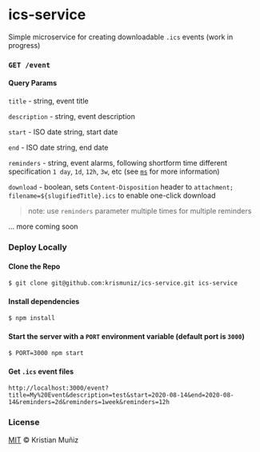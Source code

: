 # ics-service

Simple microservice for creating downloadable `.ics` events (work in progress)

### `GET /event`

#### Query Params

`title` - string, event title

`description` - string, event description

`start` - ISO date string, start date

`end` - ISO date string, end date

`reminders` - string, event alarms, following shortform time different specification `1 day`, `1d`, `12h`, `3w`, etc (see [`ms`](https://npm.im/ms) for more information)

`download` - boolean, sets `Content-Disposition` header to `attachment; filename=${slugifiedTitle}.ics` to enable one-click download

> note: use `reminders` parameter multiple times for multiple reminders

... more coming soon

### Deploy Locally

#### Clone the Repo

```bash
$ git clone git@github.com:krismuniz/ics-service.git ics-service
```

#### Install dependencies

```bash
$ npm install
```

#### Start the server with a `PORT` environment variable (default port is `3000`)

```bash
$ PORT=3000 npm start
```

#### Get `.ics` event files

`http://localhost:3000/event?title=My%20Event&description=test&start=2020-08-14&end=2020-08-14&reminders=2d&reminders=1week&reminders=12h`

### License

[MIT](/LICENSE.md) © Kristian Muñiz

